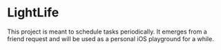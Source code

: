 # LightLife
This project is meant to schedule tasks periodically.  It emerges from a friend request and will be used as a personal iOS playground for a while.
